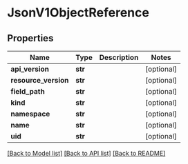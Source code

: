# JsonV1ObjectReference


## Properties
Name | Type | Description | Notes
------------ | ------------- | ------------- | -------------
**api_version** | **str** |  | [optional] 
**resource_version** | **str** |  | [optional] 
**field_path** | **str** |  | [optional] 
**kind** | **str** |  | [optional] 
**namespace** | **str** |  | [optional] 
**name** | **str** |  | [optional] 
**uid** | **str** |  | [optional] 

[[Back to Model list]](../README.md#documentation-for-models) [[Back to API list]](../README.md#documentation-for-api-endpoints) [[Back to README]](../README.md)


